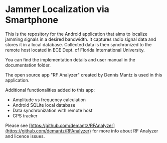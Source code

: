 # Jammer Localization via Smartphone

This is the repository for the Android application that aims to localize jamming signals in a desired bandwidth. It  captures radio signal data and stores it in a local database. Collected data is then synchronized to the remote host located in ECE Dept. of Florida International University.

You can find the implementation details and user manual in the documentation folder.

The open source app "RF Analyzer" created by Dennis Mantz is used in this application. 

Additional functionalities added to this app:
* Amplitude vs frequency calculation
* Android SQLite local database 
* Data synchronization with remote host
* GPS tracker

Please see [https://github.com/demantz/RFAnalyzer](https://github.com/demantz/RFAnalyzer) for more info about RF Analyzer and licence issues.
